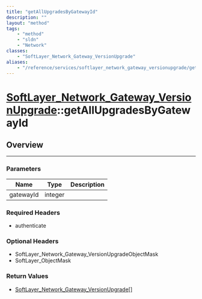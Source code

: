 ```yaml
---
title: "getAllUpgradesByGatewayId"
description: ""
layout: "method"
tags:
    - "method"
    - "sldn"
    - "Network"
classes:
    - "SoftLayer_Network_Gateway_VersionUpgrade"
aliases:
    - "/reference/services/softlayer_network_gateway_versionupgrade/getAllUpgradesByGatewayId"
---
```

# [SoftLayer_Network_Gateway_VersionUpgrade](/reference/services/SoftLayer_Network_Gateway_VersionUpgrade)::getAllUpgradesByGatewayId





## Overview 


-----

### Parameters 
|Name | Type | Description |
| --- | --- | --- |
|gatewayId| integer| |


### Required Headers
* authenticate


### Optional Headers
* SoftLayer_Network_Gateway_VersionUpgradeObjectMask
* SoftLayer_ObjectMask

### Return Values
* <a href='/reference/datatypes/SoftLayer_Network_Gateway_VersionUpgrade'>SoftLayer_Network_Gateway_VersionUpgrade[] </a>




